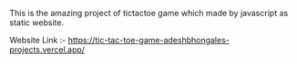 This is the amazing project of tictactoe game which made by javascript as static website.

Website Link :- https://tic-tac-toe-game-adeshbhongales-projects.vercel.app/
